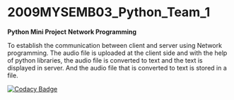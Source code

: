 # 2009MYSEMB03_Python_Team_1
**Python Mini Project**
**Network Programming**

To establish the communication between client and server using Network programming. The audio file is uploaded at the client side and with the help of python libraries, the audio file is converted to text and the text is displayed in server. And the audio file that is converted to text is stored in a file.

[![Codacy Badge](https://app.codacy.com/project/badge/Grade/2e3333546da645d081da8fb2f5eb29cb)](https://www.codacy.com/gh/99002477/2009MYSEMB03_Python_Team_1/dashboard?utm_source=github.com&amp;utm_medium=referral&amp;utm_content=99002477/2009MYSEMB03_Python_Team_1&amp;utm_campaign=Badge_Grade)
